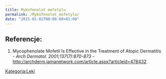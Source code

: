 ```yaml
---
title: Mykofenolat mofetylu
permalink: /Mykofenolat_mofetylu/
date: "2015-01-01T00:00:00+01:00"
---
```


Referencje:
-----------

1.  Mycophenolate Mofetil Is Effective in the Treatment of Atopic Dermatitis - *Arch Dermatol. 2001;137(7):870-873* - <http://archderm.jamanetwork.com/article.aspx?articleid=478432>

[Kategoria:Leki](/atopedia/Kategoria:Leki "wikilink")